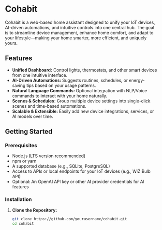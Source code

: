 # Cohabit

Cohabit is a web-based home assistant designed to unify your IoT devices, AI-driven automations, and intuitive controls into one central hub. The goal is to streamline device management, enhance home comfort, and adapt to your lifestyle—making your home smarter, more efficient, and uniquely yours.

## Features

- **Unified Dashboard:** Control lights, thermostats, and other smart devices from one intuitive interface.
- **AI-Driven Automations:** Suggests routines, schedules, or energy-saving tips based on your usage patterns.
- **Natural Language Commands:** Optional integration with NLP/Voice commands to interact with your home naturally.
- **Scenes & Schedules:** Group multiple device settings into single-click scenes and time-based automations.
- **Scalable & Extensible:** Easily add new device integrations, services, or AI models over time.

## Getting Started

### Prerequisites
- Node.js (LTS version recommended)
- npm or yarn
- A supported database (e.g., SQLite, PostgreSQL)
- Access to APIs or local endpoints for your IoT devices (e.g., WiZ Bulb API)
- Optional: An OpenAI API key or other AI provider credentials for AI features

### Installation
1. **Clone the Repository:**
   ```bash
   git clone https://github.com/yourusername/cohabit.git
   cd cohabit
